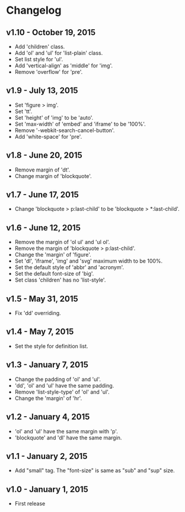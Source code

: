 Changelog
=========

## v1.10 - October 19, 2015

* Add 'children' class.
* Add 'ol' and 'ul' for 'list-plain' class.
* Set list style for 'ul'.
* Add 'vertical-align' as 'middle' for 'img'.
* Remove 'overflow' for 'pre'.

## v1.9 - July 13, 2015

* Set 'figure > img'.
* Set 'tt'.
* Set 'height' of 'img' to be 'auto'.
* Set 'max-width' of 'embed' and 'iframe' to be '100%'.
* Remove '-webkit-search-cancel-button'.
* Add 'white-space' for 'pre'.

## v1.8 - June 20, 2015

* Remove margin of 'dt'.
* Change margin of 'blockquote'.

## v1.7 - June 17, 2015

* Change 'blockquote > p:last-child' to be 'blockquote > *:last-child'.

## v1.6 - June 12, 2015

* Remove the margin of 'ol ul' and 'ul ol'.
* Remove the margin of 'blockquote > p:last-child'.
* Change the 'margin' of 'figure'.
* Set 'dl', 'iframe', 'img' and 'svg' maximum width to be 100%.
* Set the default style of 'abbr' and 'acronym'.
* Set the default font-size of 'big'.
* Set class 'children' has no 'list-style'.

## v1.5 - May 31, 2015

* Fix 'dd' overriding.

## v1.4 - May 7, 2015

* Set the style for definition list.

## v1.3 - January 7, 2015

* Change the padding of 'ol' and 'ul'.
* 'dd', 'ol' and 'ul' have the same padding.
* Remove 'list-style-type' of 'ol' and 'ul'.
* Change the 'margin' of 'hr'.

## v1.2 - January 4, 2015

* 'ol' and 'ul' have the same margin with 'p'.
* 'blockquote' and 'dl' have the same margin.

## v1.1 - January 2, 2015

* Add "small" tag. The "font-size" is same as "sub" and "sup" size.

## v1.0 - January 1, 2015

* First release
